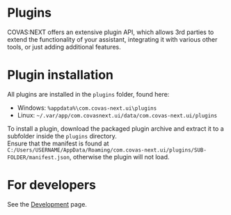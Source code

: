 # Plugins

COVAS:NEXT offers an extensive plugin API, which allows 3rd parties to extend the functionality of your assistant, integrating it with various other tools, or just adding additional features.

# Plugin installation
All plugins are installed in the `plugins` folder, found here:  

* Windows: `%appdata%\com.covas-next.ui\plugins`
* Linux: `~/.var/app/com.covasnext.ui/data/com.covas-next.ui/plugins`

To install a plugin, download the packaged plugin archive and extract it to a subfolder inside the `plugins` directory.  
Ensure that the manifest is found at `C:/Users/USERNAME/AppData/Roaming/com.covas-next.ui/plugins/SUB-FOLDER/manifest.json`, otherwise the plugin will not load.

# For developers
See the [Development](./Development.md) page.
